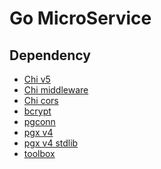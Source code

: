 # Go MicroService

## Dependency
- [Chi v5](https://github.com/go-chi/chi)                                                       <BR/>
- [Chi middleware](https://github.com/go-chi/chi)                                               <BR/>
- [Chi cors](https://github.com/go-chi/cors)                                                     <BR/>
- [bcrypt](https://pkg.go.dev/golang.org/x/crypto/bcrypt)                                                       <BR/>
- [pgconn](https://github.com/jackc/pgconn)                                                       <BR/>
- [pgx v4](github.com/jackc/pgx/v4)                                                       <BR/>
- [pgx v4 stdlib](github.com/jackc/pgx/v4/stdlib)                                                <BR/>
- [toolbox](https://github.com/tsawler/toolbox)                       <BR/>